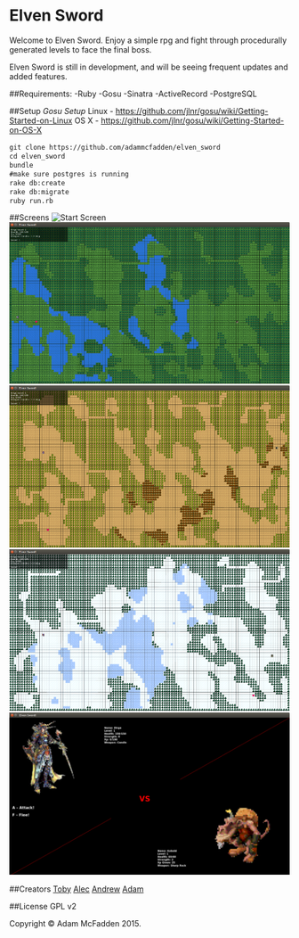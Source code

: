 # Elven Sword

Welcome to Elven Sword. Enjoy a simple rpg and fight through procedurally generated levels to face the final boss.

Elven Sword is still in development, and will be seeing frequent updates and added features.


##Requirements:
-Ruby
-Gosu
-Sinatra
-ActiveRecord
-PostgreSQL

##Setup
*Gosu Setup*
Linux - https://github.com/jlnr/gosu/wiki/Getting-Started-on-Linux
OS X - https://github.com/jlnr/gosu/wiki/Getting-Started-on-OS-X


```
git clone https://github.com/adammcfadden/elven_sword
cd elven_sword
bundle
#make sure postgres is running
rake db:create
rake db:migrate
ruby run.rb

```

##Screens
![Start Screen](screens/opening_screen.png)
![Forest Map](screens/forest_map.png)
![Desert Map](screens/desert_map.png)
![Snow Map](screens/snow_map.png)
![Battle](screens/battle.png)

##Creators
[Toby](https://github.com/tobyalden)
[Alec](https://github.com/Ginkko)
[Andrew](https://github.com/ampletorque)
[Adam](https://github.com/adammcfadden)


##License
GPL v2

Copyright &copy; Adam McFadden 2015.
